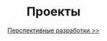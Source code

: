 ---
widget: portfolio
headless: true  # This file represents a page section.
title: Проекты
subtitle: '[Перспективные разработки >‎>](/project/)'
weight: 40

# ... Put Your Section Options Here (title etc.) ...

content:
  # Page type to display. E.g. project.
  page_type: project

  # Default filter index (e.g. 0 corresponds to the first `filter_button` instance below)
  filter_default: 0

  # Filter toolbar (optional).
  # Add or remove as many filters (`filter_button` instances) as you like.
  # To show all items, set `tag` to "*".
  # To filter by a specific tag, set `tag` to an existing tag name.
  # To remove toolbar, delete/comment all instances of `filter_button` below.
  filter_button:
    - name: Все
      tag: '*'
    - name: Matlab
      tag: Matlab
    - name: Excel
      tag: Excel
    - name: НИР
      tag: НИР
      
design:
  # Choose how many columns the section has. Valid values: 1 or 2.
  columns: ''
  # Toggle between the various page layout types.
  #   1 = List
  #   2 = Compact  
  #   3 = Card
  #   5 = Showcase
  view: 3
  # For Showcase view, flip alternate rows?
  flip_alt_rows: false
---